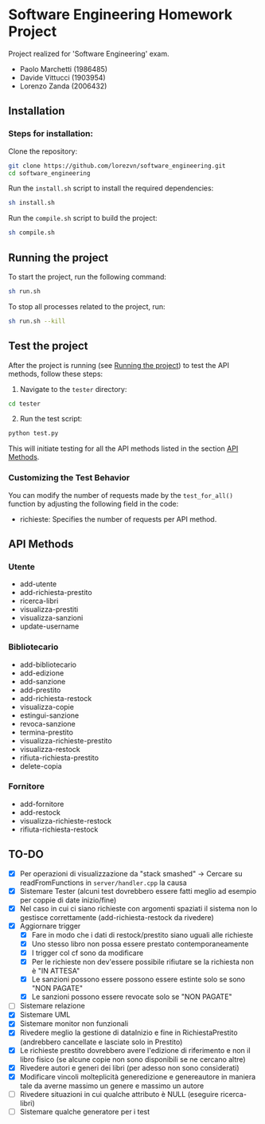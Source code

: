 # Software Engineering Homework Project

Project realized for 'Software Engineering' exam.

- Paolo Marchetti (1986485)
- Davide Vittucci (1903954)
- Lorenzo Zanda (2006432)

## Installation
### Steps for installation:

Clone the repository:
```sh
git clone https://github.com/lorezvn/software_engineering.git
cd software_engineering
```

Run the `install.sh` script to install the required dependencies:
```sh
sh install.sh
```
Run the `compile.sh` script to build the project:
```sh
sh compile.sh
```

## Running the project

To start the project, run the following command:
```sh
sh run.sh
```

To stop all processes related to the project, run:
```sh
sh run.sh --kill
```

## Test the project
After the project is running (see [Running the project](#running-the-project)) to test the API methods, follow these steps:
1. Navigate to the ```tester``` directory:
```sh
cd tester
```
2. Run the test script:
```sh
python test.py
```
This will initiate testing for all the API methods listed in the section [API Methods](#api-methods).
### Customizing the Test Behavior
You can modify the number of requests made by the ```test_for_all()``` function by adjusting the following field in the code:
*   richieste: Specifies the number of requests per API method.

## API Methods

### Utente
- add-utente
- add-richiesta-prestito
- ricerca-libri
- visualizza-prestiti 
- visualizza-sanzioni 
- update-username


### Bibliotecario
- add-bibliotecario
- add-edizione
- add-sanzione 
- add-prestito
- add-richiesta-restock
- visualizza-copie 
- estingui-sanzione
- revoca-sanzione
- termina-prestito
- visualizza-richieste-prestito
- visualizza-restock
- rifiuta-richiesta-prestito
- delete-copia


### Fornitore
- add-fornitore
- add-restock
- visualizza-richieste-restock
- rifiuta-richiesta-restock


## TO-DO
- [x] Per operazioni di visualizzazione da "stack smashed" -> Cercare su readFromFunctions in `server/handler.cpp` la causa
- [x] Sistemare Tester (alcuni test dovrebbero essere fatti meglio ad esempio per coppie di date inizio/fine)
- [x] Nel caso in cui ci siano richieste con argomenti spaziati il sistema non lo gestisce correttamente (add-richiesta-restock da rivedere)
- [x] Aggiornare trigger 
    * [x]  Fare in modo che i dati di restock/prestito siano uguali alle richieste
    * [x]  Uno stesso libro non possa essere prestato contemporaneamente
    * [x]  I trigger col cf sono da modificare
    * [x]  Per le richieste non dev'essere possibile rifiutare se la richiesta non è "IN ATTESA"
    * [x]  Le sanzioni possono essere possono essere estinte solo se sono "NON PAGATE"
    * [x]  Le sanzioni possono essere revocate solo se "NON PAGATE"
- [ ] Sistemare relazione
- [x] Sistemare UML 
- [x] Sistemare monitor non funzionali
- [x] Rivedere meglio la gestione di dataInizio e fine in RichiestaPrestito (andrebbero cancellate e lasciate solo in Prestito)
- [x] Le richieste prestito dovrebbero avere l'edizione di riferimento e non il libro fisico (se alcune copie non sono disponibili se ne cercano altre)
- [x] Rivedere autori e generi dei libri (per adesso non sono considerati)
- [x] Modificare vincoli molteplicità generedizione e genereautore in maniera tale da averne massimo un genere e massimo un autore
- [ ] Rivedere situazioni in cui qualche attributo è NULL (eseguire ricerca-libri)
- [ ] Sistemare qualche generatore per i test
